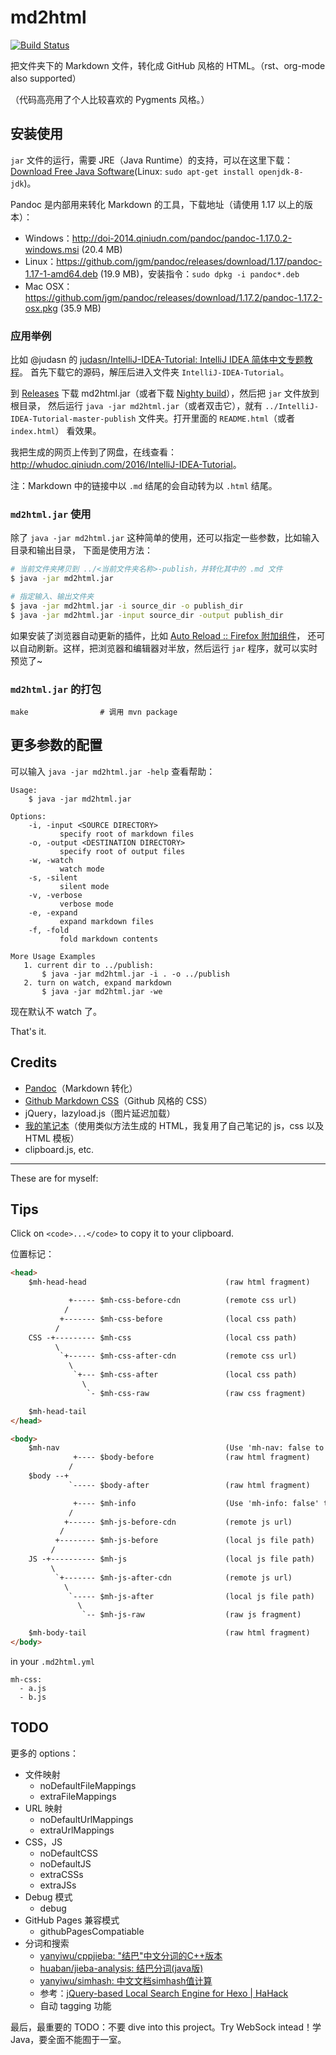 # md2html

[![Build Status](https://travis-ci.org/district10/md2html.svg?branch=master)](https://travis-ci.org/district10/md2html)

把文件夹下的 Markdown 文件，转化成 GitHub 风格的 HTML。（rst、org-mode also supported）

（代码高亮用了个人比较喜欢的 Pygments 风格。）

## 安装使用

`jar` 文件的运行，需要 JRE（Java Runtime）的支持，可以在这里下载：[Download Free Java Software](https://java.com/en/download/)(Linux: `sudo apt-get install openjdk-8-jdk`)。

Pandoc 是内部用来转化 Markdown 的工具，下载地址（请使用 1.17 以上的版本）：

-   Windows：<http://doi-2014.qiniudn.com/pandoc/pandoc-1.17.0.2-windows.msi> (20.4 MB)
-   Linux：<https://github.com/jgm/pandoc/releases/download/1.17/pandoc-1.17-1-amd64.deb> (19.9 MB)，安装指令：`sudo dpkg -i pandoc*.deb`
-   Mac OSX：<https://github.com/jgm/pandoc/releases/download/1.17.2/pandoc-1.17.2-osx.pkg> (35.9 MB)

### 应用举例

比如 @judasn 的 [judasn/IntelliJ-IDEA-Tutorial: IntelliJ IDEA 简体中文专题教程](https://github.com/judasn/IntelliJ-IDEA-Tutorial)。
首先下载它的源码，解压后进入文件夹 `IntelliJ-IDEA-Tutorial`。

到 [Releases](https://github.com/district10/md2html/releases) 下载 md2html.jar（或者下载 [Nighty build](http://whudoc.qiniudn.com/java/md2html/md2html.jar)），然后把 `jar` 文件放到根目录，
然后运行 `java -jar md2html.jar`（或者双击它），就有
`../IntelliJ-IDEA-Tutorial-master-publish` 文件夹。打开里面的 `README.html`（或者 `index.html`） 看效果。

我把生成的网页上传到了网盘，在线查看：<http://whudoc.qiniudn.com/2016/IntelliJ-IDEA-Tutorial>。

注：Markdown 中的链接中以 `.md` 结尾的会自动转为以 `.html` 结尾。

### `md2html.jar` 使用

除了 `java -jar md2html.jar` 这种简单的使用，还可以指定一些参数，比如输入目录和输出目录，
下面是使用方法：

```bash
# 当前文件夹拷贝到 ../<当前文件夹名称>-publish，并转化其中的 .md 文件
$ java -jar md2html.jar

# 指定输入、输出文件夹
$ java -jar md2html.jar -i source_dir -o publish_dir
$ java -jar md2html.jar -input source_dir -output publish_dir
```

如果安装了浏览器自动更新的插件，比如 [Auto Reload :: Firefox 附加组件](https://addons.mozilla.org/zh-CN/firefox/addon/auto-reload/?src=api)，
还可以自动刷新。这样，把浏览器和编辑器对半放，然后运行 `jar` 程序，就可以实时预览了~

### `md2html.jar` 的打包

```
make                # 调用 mvn package
```

## 更多参数的配置

可以输入 `java -jar md2html.jar -help` 查看帮助：

```
Usage:
    $ java -jar md2html.jar

Options:
    -i, -input <SOURCE DIRECTORY>
           specify root of markdown files
    -o, -output <DESTINATION DIRECTORY>
           specify root of output files
    -w, -watch
           watch mode
    -s, -silent
           silent mode
    -v, -verbose
           verbose mode
    -e, -expand
           expand markdown files
    -f, -fold
           fold markdown contents

More Usage Examples
   1. current dir to ../publish:
       $ java -jar md2html.jar -i . -o ../publish
   2. turn on watch, expand markdown
       $ java -jar md2html.jar -we
```

现在默认不 watch 了。

That's it.

## Credits

-   [Pandoc](https://github.com/jgm/pandoc)（Markdown 转化）
-   [Github Markdown CSS](https://github.com/sindresorhus/github-markdown-css)（Github 风格的 CSS）
-   jQuery，lazyload.js（图片延迟加载）
-   [我的笔记本](http://tangzx.qiniudn.com/notes/)（使用类似方法生成的 HTML，我复用了自己笔记的 js，css 以及 HTML 模板）
-   clipboard.js, etc.

---

These are for myself:

## Tips

Click on `<code>...</code>` to copy it to your clipboard.

位置标记：

```html
<head>
    $mh-head-head                               (raw html fragment)         alias: raw-head

             +----- $mh-css-before-cdn          (remote css url)
            /
           +------- $mh-css-before              (local css path)
          /
    CSS -+--------- $mh-css                     (local css path)
          \
           `+------ $mh-css-after-cdn           (remote css url)            alias: remote-css
             \
              `+--- $mh-css-after               (local css path)            alias: local-css
                \
                 `- $mh-css-raw                 (raw css fragment)          alias: raw-css

    $mh-head-tail
</head>

<body>
    $mh-nav                                     (Use 'mh-nav: false to dismiss')
              +---- $body-before                (raw html fragment)
             /
    $body --+
             `----- $body-after                 (raw html fragment)

              +---- $mh-info                    (Use 'mh-info: false' to dismiss)
             /
            +------ $mh-js-before-cdn           (remote js url)
           /
          +-------- $mh-js-before               (local js file path)
         /
    JS -+---------- $mh-js                      (local js file path)
         \
          `+------- $mh-js-after-cdn            (remote js url)             alias: remote-js
            \
             `----- $mh-js-after                (local js file path)        alias: local-js
               \
                `-- $mh-js-raw                  (raw js fragment)           alias: raw-js

    $mh-body-tail                               (raw html fragment)
</body>
```

in your `.md2html.yml`

```
mh-css:
  - a.js
  - b.js
```

## TODO

更多的 options：

-   文件映射
    -   noDefaultFileMappings
    -   extraFileMappings
-   URL 映射
    -   noDefaultUrlMappings
    -   extraUrlMappings
-   CSS，JS
    -   noDefaultCSS
    -   noDefaultJS
    -   extraCSSs
    -   extraJSs
-   Debug 模式
    -   debug
-   GitHub Pages 兼容模式
    -   githubPagesCompatiable
-   分词和搜索
    -   [yanyiwu/cppjieba: "结巴"中文分词的C++版本](https://github.com/yanyiwu/cppjieba)
    -   [huaban/jieba-analysis: 结巴分词(java版)](https://github.com/huaban/jieba-analysis)
    -   [yanyiwu/simhash: 中文文档simhash值计算](https://github.com/yanyiwu/simhash)
    -   参考：[jQuery-based Local Search Engine for Hexo | HaHack](http://hahack.com/codes/local-search-engine-for-hexo/)
    -   自动 tagging 功能

最后，最重要的 TODO：不要 dive into this project。Try WebSock intead！学 Java，要全面不能囿于一室。
